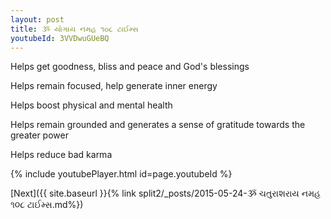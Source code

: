```yaml
---
layout: post
title: ૐ યોગાય નમહ ૧૦૮ ટાઈમ્સ
youtubeId: 3VVDwuGUeBQ
---
```

 
 
Helps get goodness, bliss and peace and God's blessings
 
Helps remain focused, help generate inner energy 
 
Helps boost physical and mental health 
 
Helps remain grounded and generates a sense of gratitude towards the greater power 
 
Helps reduce bad karma
 
 
 
 


{% include youtubePlayer.html id=page.youtubeId %}
 
[Next]({{ site.baseurl }}{% link  split2/_posts/2015-05-24-ૐ ચતુરાશરાય નમહ ૧૦૮ ટાઈમ્સ.md%})
 
